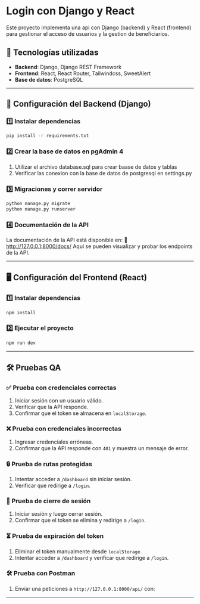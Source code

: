 # Login con Django y React 

Este proyecto implementa una api con Django (backend) y React (frontend) para gestionar el acceso de usuarios y la gestion de beneficiarios.

## 🚀 Tecnologías utilizadas
- **Backend**: Django, Django REST Framework
- **Frontend**: React, React Router, Tailwindcss, SweetAlert
- **Base de datos**: PostgreSQL

---

## 🔧 Configuración del Backend (Django)

### 1️⃣ Instalar dependencias
```sh
pip install -r requirements.txt
```

### 2️⃣ Crear la base de datos en pgAdmin 4
1. Utilizar el archivo database.sql para crear baase de datos y tablas
2. Verificar las conexion con la base de datos de postgresql en settings.py



### 3️⃣ Migraciones y correr servidor
```sh
python manage.py migrate
python manage.py runserver
```

### 4️⃣ Documentación de la API 
La documentación de la API está disponible en:
📌 http://127.0.0.1:8000/docs/
Aquí se pueden visualizar y probar los endpoints de la API.

---

## 🖥️ Configuración del Frontend (React)

### 1️⃣ Instalar dependencias
```sh
npm install
```

### 2️⃣ Ejecutar el proyecto 
```sh
npm run dev
```
---

## 🛠 Pruebas QA

### ✅ Prueba con credenciales correctas
1. Iniciar sesión con un usuario válido.
2. Verificar que la API responde.
3. Confirmar que el token se almacena en `localStorage`.

### ❌ Prueba con credenciales incorrectas
1. Ingresar credenciales erróneas.
2. Confirmar que la API responde con `401` y muestra un mensaje de error.

### 🔒 Prueba de rutas protegidas
1. Intentar acceder a `/dashboard` sin iniciar sesión.
2. Verificar que redirige a `/login`.

### 🔄 Prueba de cierre de sesión
1. Iniciar sesión y luego cerrar sesión.
2. Confirmar que el token se elimina y redirige a `/login`.

### ⏳ Prueba de expiración del token
1. Eliminar el token manualmente desde `localStorage`.
2. Intentar acceder a `/dashboard` y verificar que redirige a `/login`.

### 🛠 Prueba con Postman
1. Enviar una peticiones a `http://127.0.0.1:8000/api/` con:

---